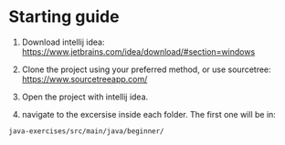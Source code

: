 # Starting guide
1. Download intellij idea:
https://www.jetbrains.com/idea/download/#section=windows


2. Clone the project using your preferred method, or use sourcetree:
https://www.sourcetreeapp.com/


3. Open the project with intellij idea.


4. navigate to the excersise inside each folder. The first one will be in:

```bash
java-exercises/src/main/java/beginner/
```
